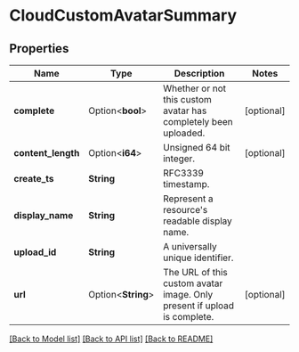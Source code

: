# CloudCustomAvatarSummary

## Properties

Name | Type | Description | Notes
------------ | ------------- | ------------- | -------------
**complete** | Option<**bool**> | Whether or not this custom avatar has completely been uploaded. | [optional]
**content_length** | Option<**i64**> | Unsigned 64 bit integer. | [optional]
**create_ts** | **String** | RFC3339 timestamp. | 
**display_name** | **String** | Represent a resource's readable display name. | 
**upload_id** | **String** | A universally unique identifier. | 
**url** | Option<**String**> | The URL of this custom avatar image. Only present if upload is complete. | [optional]

[[Back to Model list]](../README.md#documentation-for-models) [[Back to API list]](../README.md#documentation-for-api-endpoints) [[Back to README]](../README.md)


